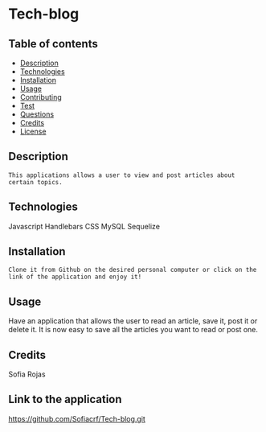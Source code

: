 # Tech-blog

## Table of contents
  * [Description](#Description)
  * [Technologies](#Technologies)
  * [Installation](#Installation)
  * [Usage](#Usage)
  * [Contributing](#Contributing)
  * [Test](#Test)
  * [Questions](#Questions)
  * [Credits](#Credits)
  * [License](#License)

  ## Description
  ```
  This applications allows a user to view and post articles about certain topics. 
  ```

  ##  Technologies
  Javascript
  Handlebars
  CSS
  MySQL
  Sequelize

  ## Installation
  ```
  Clone it from Github on the desired personal computer or click on the link of the application and enjoy it!
  ```

  ## Usage
  Have an application that allows the user to read an article, save it, post it or delete it. It is now easy to save all the articles you want to read or post one.


  ## Credits
  Sofia Rojas

  ## Link to the application
  https://github.com/Sofiacrf/Tech-blog.git


  